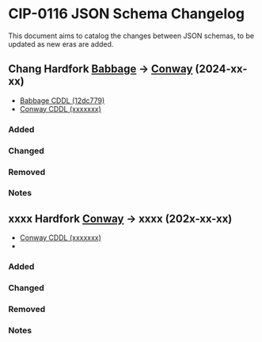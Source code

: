 
# CIP-0116 JSON Schema Changelog

This document aims to catalog the changes between JSON schemas, to be updated as new eras are added.

## Chang Hardfork [Babbage](./cardano-babbage.json) -> [Conway](./cardano-conway.json) (2024-xx-xx)

- [Babbage CDDL (12dc779)](https://github.com/IntersectMBO/cardano-ledger/blob/12dc779d7975cbeb69c7c18c1565964a90f50920/eras/babbage/impl/cddl-files/babbage.cddl)
- [Conway CDDL (xxxxxxx)]()

### Added

### Changed

### Removed

### Notes

## xxxx Hardfork [Conway](./cardano-conway.json) -> xxxx (202x-xx-xx)

- [Conway CDDL (xxxxxxx)]()
- 

### Added

### Changed

### Removed

### Notes
